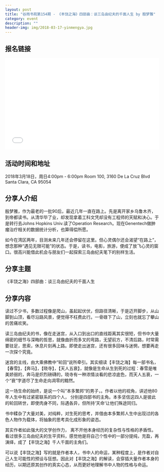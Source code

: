 ```yaml
---
layout: post
title: "谷雨书苑第154期 - 《丰饶之海》四部曲：谈三岛由纪夫的千面人生 by 殷梦雅"
category: event
description: ""
header-img: img/2018-03-17-yinmengya.jpg
---
```


## 报名链接
<div style="width:100%; text-align:left;" ><iframe src="//eventbrite.com/tickets-external?eid=44070539169&ref=etckt" frameborder="0" height="300" width="100%" vspace="0" hspace="0" marginheight="5" marginwidth="5" scrolling="auto" allowtransparency="true"></iframe></div>

## 活动时间和地址
2018年3月18日，周日4:00pm - 6:00pm
Room 100, 3160 De La Cruz Blvd Santa Clara, CA 95054

## 分享人介绍
殷梦雅，作为最老的一批90后，最近几年一直在路上。先是离开家乡乌鲁木齐，到帝都读书。从清华毕了业，却发现拿着工科文凭却没有工程师的天赋和决心。于是转行去Johns Hopkins Univ.读了Operation Research。现在Genentech做肿瘤治疗相关的数据统计分析，也算得偿所愿。

如今在湾区两年，目测未来几年还会停留在这里。但心灵偶尔还会渴望“在路上”，想念那种“遇见无限可能”的状态。于是，读书，电影，旅游，便成了放飞心灵的窗口。很高兴能借此机会与朋友们一起探索三岛由纪夫笔下的别样生活。

## 分享主题

《丰饶之海》四部曲：谈三岛由纪夫的千面人生


## 分享内容 

读过不少书，多数过程像是爬山，虽起起伏伏，但路径清晰，于是迈开脚步，从山脚到山顶，看尽沿路风景，便觉得不枉费此行。一骨碌下了山，立刻也就忘了攀山的苦痛欢笑。

读三岛由纪夫的书，像在走迷宫，从入口到出口的直线距离其实很短，但书中大量绵密的细节与深晦的哲思，就像曲折而多叉的弯路，无望前方，不清后路，时常需要驻足，思索，休息片刻再上路。即使走出迷宫，还有很多回味与迷惘，想要再走一次探个究竟。

迷宫的主线，由大乘佛教中“轮回“说所牵引。其实细读【丰饶之海】每一部书名， 【春雪】，【奔马】，【晓寺】，【天人五衰】，就像是生命从生到死的过程：春雪是唯美娇弱的，奔马是炽烈磅礴的，晓寺有一种浓情淡看的悲凉底色，而天人五衰，一个“衰”字道尽了生命走向凋零的黯然。

这一场生命的始终，是说一个叫“本多繁邦“的男子，。作者以他的视角，讲述他80年人生中有过紧密联系的四个人， 分别是四部书的主角。本多坚信这四人是彼此的轮回转世，即使肉身不同，际遇各异，但所持‘天命’让他们殊途同归。

书中糅杂了大量对美，对纯粹，对生死的思考，并借由本多繁邦人生中出现过的各色人物作为载体，将抽象的思考具化成形象的姿态。

其实作者如此强大的文学创作力， 离不开他本身经历的复杂性与性格的矛盾性。看过很多三岛由纪夫的生平资料，感觉他是将自己个性中的一部分提纯，充盈，再演绎，成了【丰饶之海】千人千面的主角们。

可以说【丰饶之海】写的就是作者本人，书中人的命运，某种程度上，是作者对自己人生可能性的预设与狂想。因此对【丰饶之海】的解读，会穿插大量作者本身的经历，以期还原其创作的真实心态，从而更好地理解书中人物的性格与命运。
